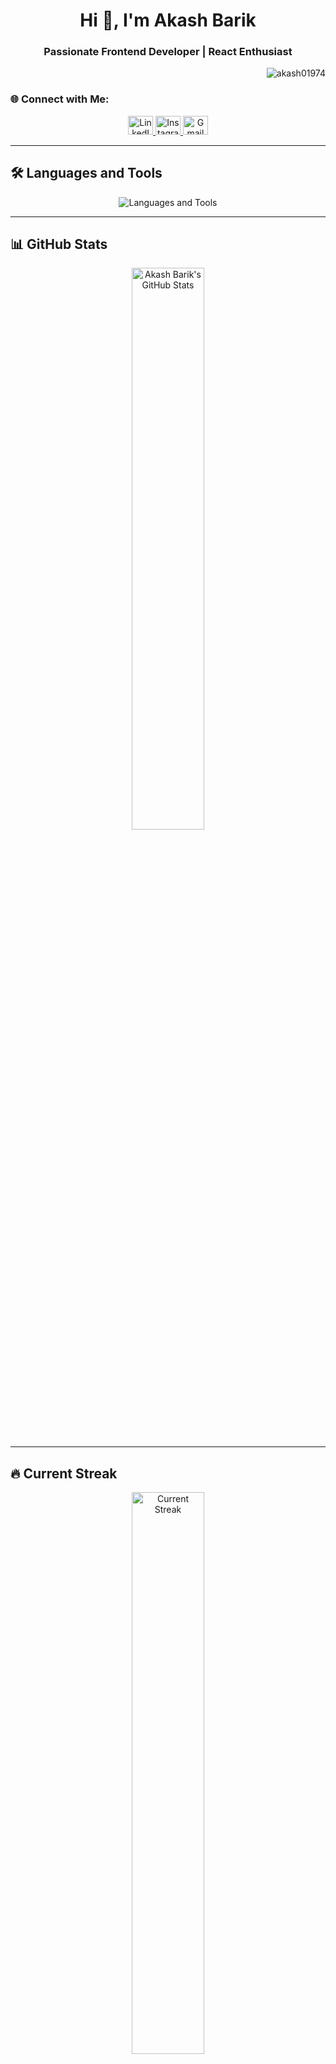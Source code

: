 <h1 align="center">Hi 👋, I'm Akash Barik</h1>  
<h3 align="center">Passionate Frontend Developer | React Enthusiast</h3>  

<p align="right">   
  <img src="https://komarev.com/ghpvc/?username=akash01974&label=Profile%20Views&color=blue&style=flat" alt="akash01974" />   
</p>  

### 🌐 Connect with Me:  
<p align="center">  
  <a href="https://www.linkedin.com/in/akash-barik-06245634a/" target="_blank">  
    <img src="https://raw.githubusercontent.com/rahuldkjain/github-profile-readme-generator/master/src/images/icons/Social/linked-in-alt.svg" alt="LinkedIn" height="30" width="40" />  
  </a>  
  <a href="https://instagram.com/akash.barik001" target="_blank">  
    <img src="https://raw.githubusercontent.com/rahuldkjain/github-profile-readme-generator/master/src/images/icons/Social/instagram.svg" alt="Instagram" height="30" width="40" />  
  </a>  
  <a href="mailto:akashbarik@example.com" target="_blank">  
    <img src="https://www.vectorlogo.zone/logos/gmail/gmail-icon.svg" alt="Gmail" height="30" width="40" />  
  </a>  
</p>

---

## 🛠️ Languages and Tools  
<p align="center">  
  <img src="https://skillicons.dev/icons?i=js,react,nodejs,html,css,figma,ps,ai" alt="Languages and Tools" />  
</p>  

---

## 📊 GitHub Stats  
<p align="center">
  <img src="https://github-readme-stats.vercel.app/api?username=akash01974&theme=dark&hide_border=false&include_all_commits=false&count_private=false" alt="Akash Barik's GitHub Stats" width="48%" />  
</p>

---

## 🔥 Current Streak  
<p align="center">
  <img src="https://nirzak-streak-stats.vercel.app/?user=akash01974&theme=dark&hide_border=false" alt="Current Streak" width="48%" />  
</p>

---

## 🎯 Most Used Languages  
<p align="center">
  <img src="https://github-readme-stats.vercel.app/api/top-langs/?username=akash01974&theme=dark&hide_border=false&include_all_commits=false&count_private=false&layout=compact" alt="Most Used Languages" />
</p>

---

## 🏆 GitHub Trophies  
<p align="center">  
  <img src="https://github-profile-trophy.vercel.app/?username=akash01974&theme=dark&no-frame=false&no-bg=true&margin-w=4" alt="GitHub Trophies" />  
</p>  

---

### ✍️ Random Dev Quote  
<p align="center">  
  <img src="https://quotes-github-readme.vercel.app/api?type=horizontal&theme=dark" alt="Random Dev Quote" />  
</p>  

---

### 🔝 Top Contributed Repo  
<p align="center">  
  <img src="https://github-contributor-stats.vercel.app/api?username=akash01974&limit=5&theme=dark&combine_all_yearly_contributions=true" alt="Top Contributed Repos" />  
</p>  

---

<!-- Proudly created with GPRM ( https://gprm.itsvg.in ) -->
